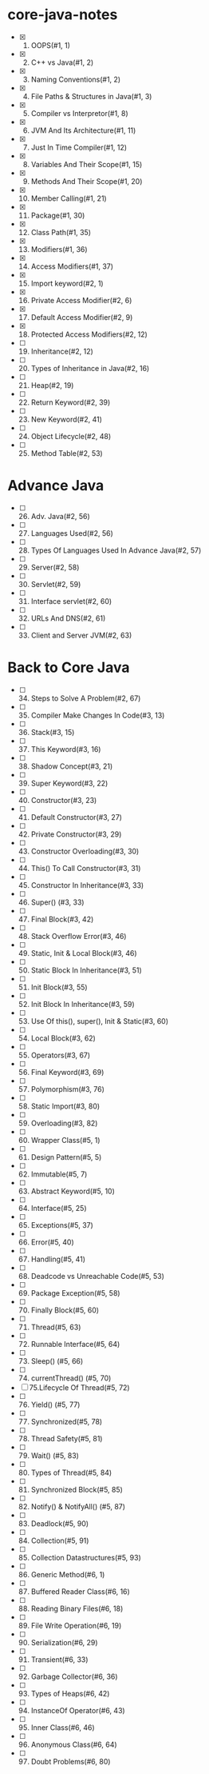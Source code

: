 # core-java-notes

- [x] 1. OOPS(#1, 1)
- [x] 2. C++ vs Java(#1, 2)
- [x] 3. Naming Conventions(#1, 2)
- [x] 4. File Paths & Structures in Java(#1, 3)
- [x] 5. Compiler vs Interpretor(#1, 8)
- [x] 6. JVM And Its Architecture(#1, 11)
- [x] 7. Just In Time Compiler(#1, 12)
- [x] 8. Variables And Their Scope(#1, 15)
- [x] 9. Methods And Their Scope(#1, 20)
- [x] 10. Member Calling(#1, 21)
- [x] 11. Package(#1, 30)
- [x] 12. Class Path(#1, 35)
- [x] 13. Modifiers(#1, 36)
- [x] 14. Access Modifiers(#1, 37)
- [x] 15. Import keyword(#2, 1)
- [x] 16. Private Access Modifier(#2, 6)
- [x] 17. Default Access Modifier(#2, 9)
- [x] 18. Protected Access Modifiers(#2, 12)
- [ ] 19. Inheritance(#2, 12)
- [ ] 20. Types of Inheritance in Java(#2, 16)
- [ ] 21. Heap(#2, 19)
- [ ] 22. Return Keyword(#2, 39)
- [ ] 23. New Keyword(#2, 41)
- [ ] 24. Object Lifecycle(#2, 48)
- [ ] 25. Method Table(#2, 53)

# Advance Java
- [ ] 26. Adv. Java(#2, 56)
- [ ] 27. Languages Used(#2, 56)
- [ ] 28. Types Of Languages Used In Advance Java(#2, 57)
- [ ] 29. Server(#2, 58)
- [ ] 30. Servlet(#2, 59)
- [ ] 31. Interface servlet(#2, 60)
- [ ] 32. URLs And DNS(#2, 61)
- [ ] 33. Client and Server JVM(#2, 63)

# Back to Core Java
- [ ] 34. Steps to Solve A Problem(#2, 67)
- [ ] 35. Compiler Make Changes In Code(#3, 13)
- [ ] 36. Stack(#3, 15)
- [ ] 37. This Keyword(#3, 16)
- [ ] 38. Shadow Concept(#3, 21)
- [ ] 39. Super Keyword(#3, 22)
- [ ] 40. Constructor(#3, 23)
- [ ] 41. Default Constructor(#3, 27)
- [ ] 42. Private Constructor(#3, 29)
- [ ] 43. Constructor Overloading(#3, 30)
- [ ] 44. This() To Call Constructor(#3, 31)
- [ ] 45. Constructor In Inheritance(#3, 33)
- [ ] 46. Super() (#3, 33)
- [ ] 47. Final Block(#3, 42)
- [ ] 48. Stack Overflow Error(#3, 46)
- [ ] 49. Static, Init & Local Block(#3, 46)
- [ ] 50. Static Block In Inheritance(#3, 51)
- [ ] 51. Init Block(#3, 55)
- [ ] 52. Init Block In Inheritance(#3, 59)
- [ ] 53. Use Of this(), super(), Init & Static(#3, 60)
- [ ] 54. Local Block(#3, 62)
- [ ] 55. Operators(#3, 67)
- [ ] 56. Final Keyword(#3, 69)
- [ ] 57. Polymorphism(#3, 76)
- [ ] 58. Static Import(#3, 80)
- [ ] 59. Overloading(#3, 82)
- [ ] 60. Wrapper Class(#5, 1)
- [ ] 61. Design Pattern(#5, 5)
- [ ] 62. Immutable(#5, 7)
- [ ] 63. Abstract Keyword(#5, 10)
- [ ] 64. Interface(#5, 25)
- [ ] 65. Exceptions(#5, 37)
- [ ] 66. Error(#5, 40)
- [ ] 67. Handling(#5, 41)
- [ ] 68. Deadcode vs Unreachable Code(#5, 53)
- [ ] 69. Package Exception(#5, 58)
- [ ] 70. Finally Block(#5, 60)
- [ ] 71. Thread(#5, 63)
- [ ] 72. Runnable Interface(#5, 64)
- [ ] 73. Sleep() (#5, 66)
- [ ] 74. currentThread() (#5, 70)
- [ ] 75.Lifecycle Of Thread(#5, 72)
- [ ] 76. Yield() (#5, 77)
- [ ] 77. Synchronized(#5, 78)
- [ ] 78. Thread Safety(#5, 81)
- [ ] 79. Wait() (#5, 83)
- [ ] 80. Types of Thread(#5, 84)
- [ ] 81. Synchronized Block(#5, 85)
- [ ] 82. Notify() & NotifyAll() (#5, 87)
- [ ] 83. Deadlock(#5, 90)
- [ ] 84. Collection(#5, 91)
- [ ] 85. Collection<interface> Datastructures(#5, 93)
- [ ] 86. Generic Method(#6, 1)
- [ ] 87. Buffered Reader Class(#6, 16)
- [ ] 88. Reading Binary Files(#6, 18)
- [ ] 89. File Write Operation(#6, 19)
- [ ] 90. Serialization(#6, 29)
- [ ] 91. Transient(#6, 33)
- [ ] 92. Garbage Collector(#6, 36)
- [ ] 93. Types of Heaps(#6, 42)
- [ ] 94. InstanceOf Operator(#6, 43)
- [ ] 95. Inner Class(#6, 46)
- [ ] 96. Anonymous Class(#6, 64)
- [ ] 97. Doubt Problems(#6, 80)
